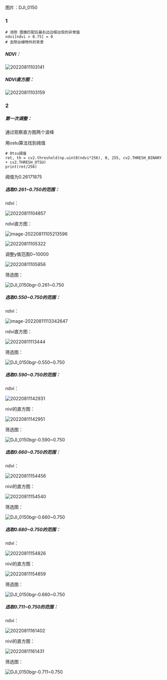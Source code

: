 图片：DJI_0150

### 1

```
# 消除 图像匹配后最右边边框出现的异常值
ndvi[ndvi > 0.75] = 0
# 去除出植物外的背景

```

##### NDVI：

![20220811103141](record\20220811103141.png)

##### NDVI直方图：

![20220811103159](record\20220811103159.png)



### 2

##### 第一次调整：

通过观察直方图两个波峰

用ostu算法找到阈值

```
# Otsu阈值
ret, th = cv2.threshold(np.uint8(ndvi*256), 0, 255, cv2.THRESH_BINARY + cv2.THRESH_OTSU)
print(ret/256)
```

阈值为0.26171875

##### 选取0.261~0.750的范围：

ndvi：

![20220811104857](record\20220811104857.png)

ndvi直方图：

![image-20220811105213596](record\image-20220811105213596.png)

![20220811105322](record\20220811105322.png)

调整y值范围0~10000

![20220811105856](record\20220811105856.png)

筛选图：

![DJI_0150bgr-0.261~0.750](E:\python_project\image-transform\record\DJI_0150bgr-0.261~0.750.jpg)

##### 选取0.550~0.750的范围：

ndvi：

![image-20220811113342647](record\image-20220811113342647.png)

ndvi直方图：

![20220811113444](record\20220811113444.png)

筛选图：

![DJI_0150bgr-0.550~0.750](record\DJI_0150bgr-0.550~0.750.jpg)

##### 选取0.590~0.750的范围：

ndvi：

![20220811142931](record\20220811142931.png)

nivi的直方图：

![20220811142951](record\20220811142951.png)

筛选图：

![DJI_0150bgr-0.590~0.750](record\DJI_0150bgr-0.590~0.750.jpg)

##### 选取0.660~0.750的范围：

ndvi：

![20220811154456](record\20220811154456.png)

nivi的直方图：

![20220811154540](record\20220811154540.png)

筛选图：

![DJI_0150bgr-0.660~0.750](record\DJI_0150bgr-0.660~0.750.jpg)

##### 选取0.680~0.750的范围：

ndvi：

![20220811154826](record\20220811154826.png)

nivi的直方图：

![20220811154859](record\20220811154859.png)

筛选图：

![DJI_0150bgr-0.660~0.750](record\DJI_0150bgr-0.660~0.750.jpg)

##### 选取0.711~0.750的范围：

ndvi：

![20220811161402](record\20220811161402.png)

nivi的直方图：

![20220811161431](record\20220811161431.png)

筛选图：

![DJI_0150bgr-0.711~0.750](record\DJI_0150bgr-0.711~0.750.jpg)
